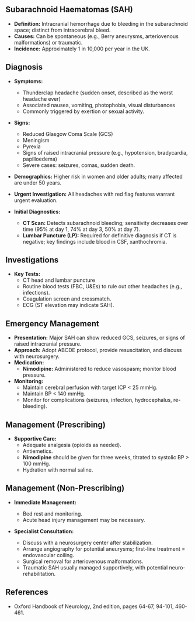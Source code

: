## Subarachnoid Haematomas (SAH)

- **Definition:** Intracranial hemorrhage due to bleeding in the subarachnoid space; distinct from intracerebral bleed.
- **Causes:** Can be spontaneous (e.g., Berry aneurysms, arteriovenous malformations) or traumatic.
- **Incidence:** Approximately 1 in 10,000 per year in the UK.

## Diagnosis

- **Symptoms:**
  - Thunderclap headache (sudden onset, described as the worst headache ever)
  - Associated nausea, vomiting, photophobia, visual disturbances
  - Commonly triggered by exertion or sexual activity.
  
- **Signs:**
  - Reduced Glasgow Coma Scale (GCS)
  - Meningism
  - Pyrexia
  - Signs of raised intracranial pressure (e.g., hypotension, bradycardia, papilloedema)
  - Severe cases: seizures, comas, sudden death.

- **Demographics:** Higher risk in women and older adults; many affected are under 50 years.

- **Urgent Investigation:** All headaches with red flag features warrant urgent evaluation.
  
- **Initial Diagnostics:**
  - **CT Scan:** Detects subarachnoid bleeding; sensitivity decreases over time (95% at day 1, 74% at day 3, 50% at day 7).
  - **Lumbar Puncture (LP):** Required for definitive diagnosis if CT is negative; key findings include blood in CSF, xanthochromia.

## Investigations

- **Key Tests:**
  - CT head and lumbar puncture
  - Routine blood tests (FBC, U&Es) to rule out other headaches (e.g., infections).
  - Coagulation screen and crossmatch.
  - ECG (ST elevation may indicate SAH).

## Emergency Management

- **Presentation:** Major SAH can show reduced GCS, seizures, or signs of raised intracranial pressure.
- **Approach:** Adopt ABCDE protocol, provide resuscitation, and discuss with neurosurgery.
- **Medication:**
  - **Nimodipine:** Administered to reduce vasospasm; monitor blood pressure.
- **Monitoring:**
  - Maintain cerebral perfusion with target ICP < 25 mmHg.
  - Maintain BP < 140 mmHg.
  - Monitor for complications (seizures, infection, hydrocephalus, re-bleeding).

## Management (Prescribing)

- **Supportive Care:**
  - Adequate analgesia (opioids as needed).
  - Antiemetics.
  - **Nimodipine** should be given for three weeks, titrated to systolic BP > 100 mmHg.
  - Hydration with normal saline.

## Management (Non-Prescribing)

- **Immediate Management:**
  - Bed rest and monitoring.
  - Acute head injury management may be necessary.
  
- **Specialist Consultation:**
  - Discuss with a neurosurgery center after stabilization.
  - Arrange angiography for potential aneurysms; first-line treatment = endovascular coiling.
  - Surgical removal for arteriovenous malformations.
  - Traumatic SAH usually managed supportively, with potential neuro-rehabilitation.

## References
- Oxford Handbook of Neurology, 2nd edition, pages 64-67, 94-101, 460-461.